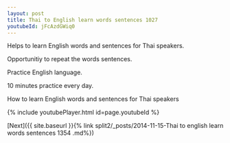 ```yaml
---
layout: post
title: Thai to English learn words sentences 1027 
youtubeId: jFcAzdGWiq0
---
```

 
 
Helps to learn English words and sentences for Thai speakers.

Opportunitiy to repeat the words sentences. 

Practice English language. 
 
10 minutes practice every day. 
 
How to learn English words and sentences for Thai speakers 
 
{% include youtubePlayer.html id=page.youtubeId %}
 
 
[Next]({{ site.baseurl }}{% link  split2/_posts/2014-11-15-Thai to english learn words sentences 1354 .md%})
 
